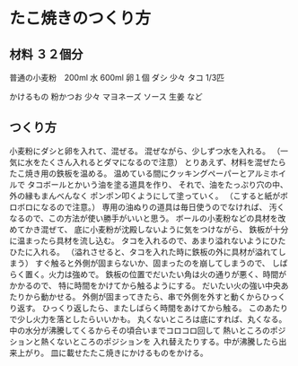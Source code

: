# たこ焼きのつくり方

## 材料 ３２個分
普通の小麦粉　200ml
水 600ml
卵１個
ダシ 少々
タコ 1/3匹

かけるもの
粉かつお 少々
マヨネーズ
ソース
生姜
など

## つくり方
小麦粉にダシと卵を入れて、混ぜる。
混ぜながら、少しずつ水を入れる。
（一気に水をたくさん入れるとダマになるので注意）
とりあえず、材料を混ぜたら
たこ焼き用の鉄板を温める。
温めている間にクッキングペーパーとアルミホイルで
タコボールとかいう油を塗る道具を作り、
それで、油をたっぷり穴の中、外の縁もまんべんなく
ポンポン叩くようにして塗っていく。
（こすると紙がボロボロになるので注意。）
専用の油ぬりの道具は毎日使うのでなければ、
汚くなるので、この方法が使い勝手がいいと思う。
ボールの小麦粉などの具材を改めてかき混ぜて、
底に小麦粉が沈殿しないように気をつけながら、
鉄板が十分に温まったら具材を流し込む。
タコを入れるので、あまり溢れないようにひたひたに入れる。
（溢れさせると、タコを入れた時に鉄板の外に具材が溢れてしまう）
すぐ触ると外側が固まらないか、固まったのを崩してしまうので、
しばらく置く。火力は強めで。
鉄板の位置でだいたい角は火の通りが悪く、時間がかかるので、
特に時間をかけてから触るようにする。
だいたい火の強い中央あたりから動かせる。
外側が固まってきたら、串で外側を外すと動くからひっくり返す。
ひっくり返したら、またしばらく時間をあけてから触る。
このあたりで少し火力を落としたらいいかも。
丸くないところは底にすれば、丸くなる。
中の水分が沸騰してくるからその頃合いまでコロコロ回して
熱いところのポジションと熱くないところのポジションを
入れ替えたりする。中が沸騰したら出来上がり。
皿に載せたたこ焼きにかけるものをかける。
